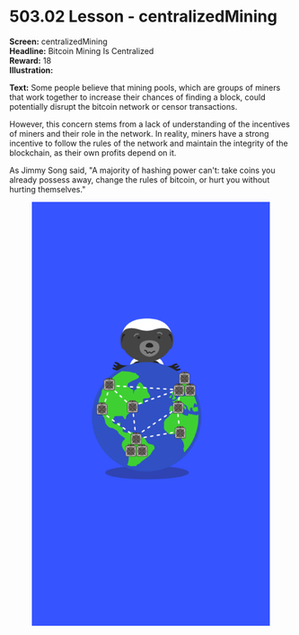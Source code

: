 # 503.02 Lesson - centralizedMining

**Screen:** centralizedMining\
**Headline:** Bitcoin Mining Is Centralized\
**Reward:** 18\
**Illustration:**

**Text:** Some people believe that mining pools, which are groups of miners that work together to increase their chances of finding a block, could potentially disrupt the bitcoin network or censor transactions.

However, this concern stems from a lack of understanding of the incentives of miners and their role in the network. In reality, miners have a strong incentive to follow the rules of the network and maintain the integrity of the blockchain, as their own profits depend on it.

As Jimmy Song said, "A majority of hashing power can't: take coins you already possess away, change the rules of bitcoin, or hurt you without hurting themselves."

<figure><img src="../.gitbook/assets/503-02.png" alt=""><figcaption></figcaption></figure>
